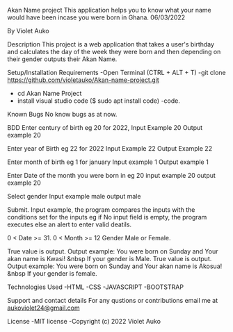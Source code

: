Akan Name project
This application helps you to know what your name would have been incase you were born in Ghana. 06/03/2022

By Violet Auko

Description
This project is a web application that takes a user's birthday and calculates the day of the week they were born and then depending on their gender outputs their Akan Name.

 Setup/Installation Requirements
 -Open Terminal (CTRL + ALT + T) 
 -git clone https://github.com/violetauko/Akan-name-project.git
- cd Akan Name Project
- install visual studio code ($ sudo apt install code)
 -code.

 Known Bugs 
No know bugs as at now.

BDD
Enter century of birth eg 20 for 2022, Input Example 20 Output example 20

Enter year of Birth eg 22 for 2022 Input Example 22 Output Example 22

Enter month of birth eg 1 for january Input example 1 Output example 1

Enter Date of the month you were born in eg 20 input example 20 output example 20

Select gender Input example male output male

Submit. Input example, the program compares the inputs with the conditions set for the inputs eg if No input field is empty, the program executes else an alert to enter valid deatils.

0 < Date >= 31.
0 < Month >= 12
Gender Male or Female.

True value is output. Output example: You were born on Sunday and Your akan name is Kwasi! &nbsp If your gender is Male.
True value is output. Output example: You were born on Sunday and Your akan name is Akosua! &nbsp If your gender is female.


Technologies Used
-HTML
-CSS
-JAVASCRIPT
-BOOTSTRAP


Support and contact details
  For any qustions or contributions email me at aukoviolet24@gmail.com


License
-MIT license
-Copyright (c) 2022 Violet Auko